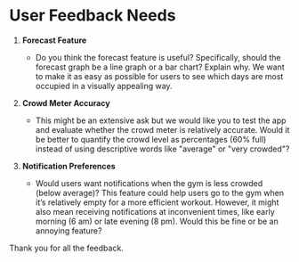 # User Feedback Needs

1. **Forecast Feature**  
   - Do you think the forecast feature is useful? Specifically, should the forecast graph be a line graph or a bar chart? Explain why. We want to make it as easy as possible for users to see which days are most occupied in a visually appealing way.

2. **Crowd Meter Accuracy**  
   - This might be an extensive ask but we would like you to test the app and evaluate whether the crowd meter is relatively accurate. Would it be better to quantify the crowd level as percentages (60% full) instead of using descriptive words like "average" or "very crowded"?

3. **Notification Preferences**  
   - Would users want notifications when the gym is less crowded (below average)? This feature could help users go to the gym when it’s relatively empty for a more efficient workout. However, it might also mean receiving notifications at inconvenient times, like early morning (6 am) or late evening (8 pm). Would this be fine or be an annoying feature?
  
Thank you for all the feedback.
